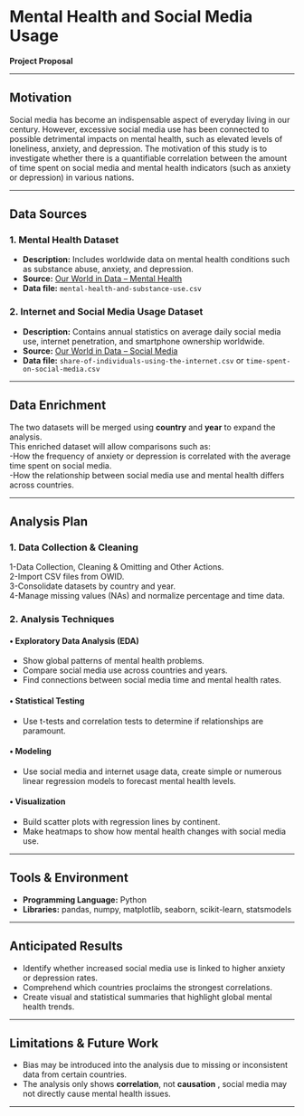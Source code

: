 # Mental Health and Social Media Usage  
**Project Proposal**  

---

## Motivation  
Social media has become an indispensable aspect of everyday living in our century. However, excessive social media use has been connected to possible detrimental impacts on mental health, such as elevated levels of loneliness, anxiety, and depression. The motivation of this study is to investigate whether there is a quantifiable correlation between the amount of time spent on social media and mental health indicators (such as anxiety or depression) in various nations.

---

## Data Sources  

### 1. Mental Health Dataset  
- **Description:** Includes worldwide data on mental health conditions such as substance abuse, anxiety, and depression.  
- **Source:** [Our World in Data – Mental Health](https://ourworldindata.org/mental-health)  
- **Data file:** `mental-health-and-substance-use.csv`  

### 2. Internet and Social Media Usage Dataset  
- **Description:** Contains annual statistics on average daily social media use, internet penetration, and smartphone ownership worldwide.  
- **Source:** [Our World in Data – Social Media](https://ourworldindata.org/social-media)  
- **Data file:** `share-of-individuals-using-the-internet.csv` or `time-spent-on-social-media.csv`  

---

## Data Enrichment  
The two datasets will be merged using **country** and **year** to expand the analysis.  
This enriched dataset will allow comparisons such as:  
-How the frequency of anxiety or depression is correlated with the average time spent on social media.  
-How the relationship between social media use and mental health differs across countries.  

---

## Analysis Plan  

### 1. Data Collection & Cleaning  

1-Data Collection, Cleaning & Omitting and Other Actions.  
2-Import CSV files from OWID.  
3-Consolidate datasets by country and year.  
4-Manage missing values (NAs) and normalize percentage and time data.


### 2. Analysis Techniques  

#### • Exploratory Data Analysis (EDA)  
- Show global patterns of mental health problems.  
- Compare social media use across countries and years.  
- Find connections between social media time and mental health rates.  

#### • Statistical Testing  
- Use t-tests and correlation tests to determine if relationships are paramount.  

#### • Modeling  
- Use social media and internet usage data, create simple or numerous linear regression models to forecast mental health levels.  

#### • Visualization  
- Build scatter plots with regression lines by continent.
- Make heatmaps to show how mental health changes with social media use.  

---

## Tools & Environment  
- **Programming Language:** Python  
- **Libraries:** pandas, numpy, matplotlib, seaborn, scikit-learn, statsmodels
  
---

## Anticipated Results  
- Identify whether increased social media use is linked to higher anxiety or depression rates.  
- Comprehend which countries proclaims the strongest correlations.  
- Create visual and statistical summaries that highlight global mental health trends.  

---

## Limitations & Future Work  
- Bias may be introduced into the analysis due to missing or inconsistent data from certain countries.  
- The analysis only shows **correlation**, not **causation** , social media may not directly cause mental health issues.  

---






